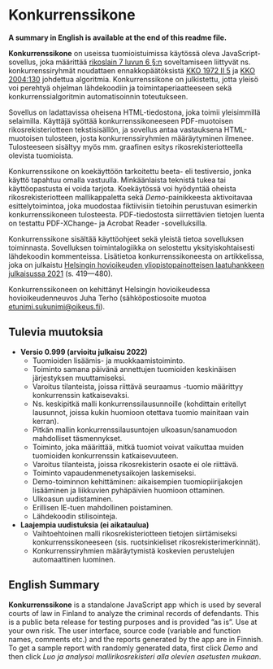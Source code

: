 # Konkurrenssikone

**A summary in English is available at the end of this readme file.**

**Konkurrenssikone** on useissa tuomioistuimissa käytössä oleva JavaScript-sovellus, joka määrittää [rikoslain 7 luvun 6 §:n](https://www.finlex.fi/fi/laki/ajantasa/1889/18890039001#L7P6) soveltamiseen liittyvät ns. konkurrenssiryhmät noudattaen ennakkopäätöksistä [KKO 1972 II 5](https://finlex.fi/fi/oikeus/kko/kko/1972/19720005t) ja [KKO 2004:130](https://finlex.fi/fi/oikeus/kko/kko/2004/20040130) johdettua algoritmia. Konkurrenssikone on julkistettu, jotta yleisö voi perehtyä ohjelman lähdekoodiin ja toimintaperiaatteeseen sekä konkurrenssialgoritmin automatisoinnin toteutukseen.

Sovellus on ladattavissa oheisena HTML-tiedostona, joka toimii yleisimmillä selaimilla. Käyttäjä syöttää konkurrenssikoneeseen PDF-muotoisen rikosrekisteriotteen tekstisisällön, ja sovellus antaa vastauksena HTML-muotoisen tulosteen, josta konkurrenssiryhmien määräytyminen ilmenee. Tulosteeseen sisältyy myös mm. graafinen esitys rikosrekisteriotteella olevista tuomioista.

Konkurrenssikone on koekäyttöön tarkoitettu beeta- eli testiversio, jonka käyttö tapahtuu omalla vastuulla. Minkäänlaista teknistä tukea tai käyttöopastusta ei voida tarjota. Koekäytössä voi hyödyntää oheista rikosrekisteriotteen mallikappaletta sekä *Demo*-painikkeesta aktivoitavaa esittelytoimintoa, joka muodostaa fiktiivisiin tietoihin perustuvan esimerkin konkurrenssikoneen tulosteesta. PDF-tiedostosta siirrettävien tietojen luenta on testattu PDF-XChange- ja Acrobat Reader -sovelluksilla.

Konkurrenssikone sisältää käyttöohjeet sekä yleistä tietoa sovelluksen toiminnasta. Sovelluksen toimintalogiikka on selostettu yksityiskohtaisesti lähdekoodin kommenteissa. Lisätietoa konkurrenssikoneesta on artikkelissa, joka on julkaistu [Helsingin hovioikeuden yliopistopainotteisen laatuhankkeen julkaisussa 2021](https://oikeus.fi/material/collections/20210407093422/7PNsJ7hZR/Valittuja_kysymyksia_rikos-_prosessi-_ja_vahingonkorvausoikeudesta_I_2021.pdf) (s. 419—480).

Konkurrenssikoneen on kehittänyt Helsingin hovioikeudessa hovioikeudenneuvos Juha Terho (sähköpostiosoite muotoa etunimi.sukunimi@oikeus.fi).

## Tulevia muutoksia

- **Versio 0.999 (arvioitu julkaisu 2022)**
    - Tuomioiden lisäämis- ja muokkaamistoiminto.
    - Toiminto samana päivänä annettujen tuomioiden keskinäisen järjestyksen muuttamiseksi.
    - Varoitus tilanteista, joissa riittävä seuraamus -tuomio määrittyy konkurrenssin katkaisevaksi.
    - Ns. keskipitkä malli konkurrenssilausunnoille (kohdittain eritellyt lausunnot, joissa kukin huomioon otettava tuomio mainitaan vain kerran).
    - Pitkän mallin konkurrenssilausuntojen ulkoasun/sanamuodon mahdolliset täsmennykset.
    - Toiminto, joka määrittää, mitkä tuomiot voivat vaikuttaa muiden tuomioiden konkurrenssin katkaisevuuteen.
    - Varoitus tilanteista, joissa rikosrekisterin osaote ei ole riittävä.
    - Toiminto vapaudenmenetysaikojen laskemiseksi.
	- Demo-toiminnon kehittäminen: aikaisempien tuomiopiirijakojen lisääminen ja liikkuvien pyhäpäivien huomioon ottaminen.
    - Ulkoasun uudistaminen.
	- Erillisen IE-tuen mahdollinen poistaminen.
	- Lähdekoodin stilisointeja.
- **Laajempia uudistuksia (ei aikataulua)**
	- Vaihtoehtoinen malli rikosrekisteriotteen tietojen siirtämiseksi konkurrenssikoneeseen (sis. ruotsinkieliset rikosrekisterimerkinnät).
	- Konkurrenssiryhmien määräytymistä koskevien perustelujen automaattinen luominen.

## English Summary

**Konkurrenssikone** is a standalone JavaScript app which is used by several courts of law in Finland to analyze the criminal records of defendants. This is a public beta release for testing purposes and is provided ”as is”. Use at your own risk. The user interface, source code (variable and function names, comments etc.) and the reports generated by the app are in Finnish. To get a sample report with randomly generated data, first click *Demo* and then click *Luo ja analysoi mallirikosrekisteri alla olevien asetusten mukaan*.

